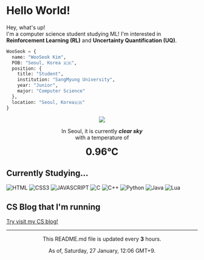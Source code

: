 <h1>Hello World!</h1>

<p>Hey, what's up! </br>
I'm a computer science student studying ML! I'm interested in <b>Reinforcement Learning (RL)</b> and <b>Uncertainty Quantification (UQ)</b>.</p>

```python
WooSeok = {
  name: "WooSeok Kim",
  POB: "Seoul, Korea 🇰🇷",
  position: {
    title: "Student",
    institution: "SangMyung University",
    year: "Junior",
    major: "Computer Science"
  },
  location: "Seoul, Korea🇰🇷"
}
```

<p align="center">
    <img src="http://openweathermap.org/img/wn/01d@2x.png"/>
    <p align="center">In Seoul, it is currently <b><i>clear sky</i></b><br>
    with a temperature of</p>
    <div align="center" style="font-size: 25px"><b>0.96°C</b></div>
</p>

<h2>Currently Studying...</h2>

![HTML](https://img.shields.io/badge/-HTML5-FF5733?style=for-the-badge&logo=html5&logoColor=ffffff)
![CSS3](https://img.shields.io/badge/-CSS3-307AC6?style=for-the-badge&logo=css3)
![JAVASCRIPT](https://img.shields.io/badge/-JavaScript-F7DF1E?style=for-the-badge&logo=javascript&logoColor=000000&labelColor=F7DF1E&color=F7DF1E)
![C](https://img.shields.io/badge/-C-A8B9CC?style=for-the-badge&logo=c&logoColor=000000)
![C++](https://img.shields.io/badge/-c++-00599C?style=for-the-badge&logo=c%2B%2B)
![Python](https://img.shields.io/badge/-Python-3776AB?style=for-the-badge&logo=python&logoColor=ffffff)
![Java](https://img.shields.io/badge/-Java-CC333C?style=for-the-badge&logo=java)
![Lua](https://img.shields.io/badge/-Lua-070078?style=for-the-badge&logo=lua)

<h2>CS Blog that I'm running</h2>

[Try visit my CS blog!](https://3seoksw.github.io)

---
<p align="center">This README.md file is updated every <b>3</b> hours.</p>
<p align="center">As of, Saturday, 27 January, 12:06 GMT+9.</p>
